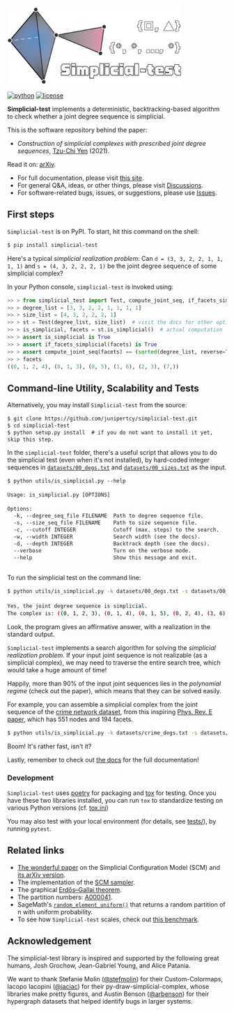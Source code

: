 <div align="left">
  <img src="https://github.com/junipertcy/simplicial-test/blob/main/docs/assets/simplicial-test-logo.png?raw=true" alt="logo" width=400>
</div>

[![python](https://img.shields.io/badge/pypi/pyversions/simplicial-test?style=flat)](https://test.pypi.org/project/simplicial-test/0.99.1/)
[![license](https://img.shields.io/badge/license-LGPL-green.svg?style=flat)](https://github.com/junipertcy/simplicial-test/blob/master/COPYING)


**Simplicial-test** implements a deterministic, backtracking-based algorithm to check whether a joint degree sequence is simplicial.

This is the software repository behind the paper:

* *Construction of simplicial complexes with prescribed joint degree sequences*, [Tzu-Chi Yen](https://junipertcy.info/) (2021).

Read it on: [arXiv]().

* For full documentation, please visit [this site](https://docs.netscied.tw/simplicial-test/index.html).
* For general Q&A, ideas, or other things, please visit [Discussions](https://github.com/junipertcy/simplicial-test/discussions).
* For software-related bugs, issues, or suggestions, please use [Issues](https://github.com/junipertcy/simplicial-test/issues).


First steps
-----------
`Simplicial-test` is on PyPI. To start, hit this command on the shell:

```sh
$ pip install simplicial-test
```

Here's a typical *simplicial realization problem*: Can `d = (3, 3, 2, 2, 1, 1, 1, 1)`
and `s = (4, 3, 2, 2, 2, 1)` be the joint degree sequence of some simplicial complex? 

In your Python console, `simplicial-test` is invoked using:

```python
>> > from simplicial_test import Test, compute_joint_seq, if_facets_simplicial
>> > degree_list = [3, 3, 2, 2, 1, 1, 1, 1]
>> > size_list = [4, 3, 2, 2, 2, 1]
>> > st = Test(degree_list, size_list)  # visit the docs for other options, like setting a cutoff to give up.
>> > is_simplicial, facets = st.is_simplicial()  # actual computation
>> > assert is_simplicial is True
>> > assert if_facets_simplicial(facets) is True
>> > assert compute_joint_seq(facets) == (sorted(degree_list, reverse=True), sorted(size_list, reverse=True))
>> > facets
((0, 1, 2, 4), (0, 1, 3), (0, 5), (1, 6), (2, 3), (7,))
```

Command-line Utility, Scalability and Tests 
-------------------------------------------
Alternatively, you may install `Simplicial-test` from the source:

```shell
$ git clone https://github.com/junipertcy/simplicial-test.git
$ cd simplicial-test
$ python setup.py install  # if you do not want to install it yet, skip this step.
```

In the `simplicial-test` folder, 
there's a useful script that allows you to do the simplicial test (even when it's not installed), 
by hard-coded integer sequences in [`datasets/00_degs.txt`](datasets/00_degs.txt) 
and [`datasets/00_sizes.txt`](datasets/00_sizes.txt) as the input.

```shell
$ python utils/is_simplicial.py --help

Usage: is_simplicial.py [OPTIONS]

Options:
  -k, --degree_seq_file FILENAME  Path to degree sequence file.
  -s, --size_seq_file FILENAME    Path to size sequence file.
  -c, --cutoff INTEGER            Cutoff (max. steps) to the search.
  -w, --width INTEGER             Search width (see the docs).
  -d, --depth INTEGER             Backtrack depth (see the docs).
  --verbose                       Turn on the verbose mode.
  --help                          Show this message and exit.


```

To run the simplicial test on the command line:
```sh
$ python utils/is_simplicial.py -k datasets/00_degs.txt -s datasets/00_sizes.txt

Yes, the joint degree sequence is simplicial. 
The complex is: ((0, 1, 2, 3), (0, 1, 4), (0, 1, 5), (0, 2, 4), (3, 6), (7,))

```

Look, the program gives an affirmative answer, with a realization in the standard output.

`Simplicial-test` implements a search algorithm for solving
the *simplicial realization problem*. If your input joint sequence is not realizable
(as a simplicial complex), we may need to traverse the entire search tree,
which would take a huge amount of time!

Happily, more than 90% of the input joint sequences lies in the *polynomial regime* (check out the paper),
which means that they can be solved easily.

For example, you can assemble a simplicial complex from the joint sequence
of the [crime network dataset](https://github.com/jg-you/scm/blob/master/datasets/crime_facet_list.txt),
from this inspiring [Phys. Rev. E paper](https://doi.org/10.1103/PhysRevE.96.032312), 
which has 551 nodes and 194 facets.

```sh
$ python utils/is_simplicial.py -k datasets/crime_degs.txt -s datasets/crime_sizes.txt
```    

Boom! It's rather fast, isn't it? 

Lastly, remember to check out [the docs](https://docs.netscied.tw/simplicial-test/index.html) for the full documentation!

### Development
`Simplicial-test` uses [poetry](https://python-poetry.org/) for packaging 
and [tox](https://tox.readthedocs.io/en/latest/) for testing. 
Once you have these two libraries installed, 
you can run `tox` to standardize testing on various Python versions (cf. [tox.ini](./tox.ini)) 

You may also test with your local environment (for details, see [tests/](tests/)), by running `pytest`.

Related links
-------------
* [The wonderful paper](https://doi.org/10.1103/PhysRevE.96.032312) on the Simplicial Configuration Model (SCM) and [its arXiv version](https://arxiv.org/abs/1705.10298).
* The implementation of the [SCM sampler](https://github.com/jg-you/scm).
* The graphical [Erdős–Gallai theorem](https://en.wikipedia.org/wiki/Erd%C5%91s%E2%80%93Gallai_theorem).
* The partition numbers: [A000041](https://oeis.org/A000041).
* SageMath's [`random_element_uniform()`](https://doc.sagemath.org/html/en/reference/combinat/sage/combinat/partition.html#sage.combinat.partition.Partitions_n.random_element_uniform) that returns a random partition of n with uniform probability.
* To see how `Simplicial-test` scales, check out [this benchmark](https://docs.netscied.tw/simplicial-test/dataset/benchmark.html).


Acknowledgement
---------------
The simplicial-test library is inspired and supported by the following great humans,
Josh Grochow, Jean-Gabriel Young, and Alice Patania.

We want to thank Stefanie Molin ([@stefmolin](https://github.com/stefmolin)) for their Custom-Colormaps,
Iacopo Iacopini ([@iaciac](https://github.com/iaciac)) for their py-draw-simplicial-complex,
whose libraries make pretty figures,
and Austin Benson ([@arbenson](https://github.com/arbenson)) for their hypergraph datasets that helped identify bugs in larger systems.
